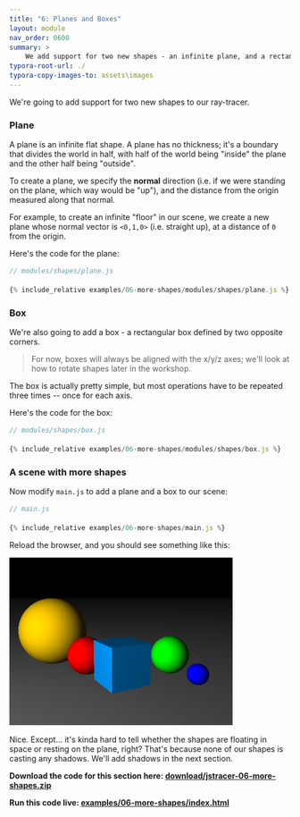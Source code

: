 ```yaml
---
title: "6: Planes and Boxes"
layout: module
nav_order: 0600
summary: >
    We add support for two new shapes - an infinite plane, and a rectangular box.
typora-root-url: ./
typora-copy-images-to: assets\images
---
```


We're going to add support for two new shapes to our ray-tracer.

### Plane

A plane is an infinite flat shape. A plane has no thickness; it's a boundary that divides the world in half, with half of the world being "inside" the plane and the other half being "outside".

To create a plane, we specify the **normal** direction (i.e. if we were standing on the plane, which way would be "up"), and the distance from the origin measured along that normal.

For example, to create an infinite "floor" in our scene, we create a new plane whose normal vector is `<0,1,0>` (i.e. straight up), at a distance of `0` from the origin.

Here's the code for the plane:

```javascript
// modules/shapes/plane.js

{% include_relative examples/06-more-shapes/modules/shapes/plane.js %}
```

### Box

We're also going to add a box - a rectangular box defined by two opposite corners.

> For now, boxes will always be aligned with the x/y/z axes; we'll look at how to rotate shapes later in the workshop.

The box is actually pretty simple, but most operations have to be repeated three times -- once for each axis. 

Here's the code for the box:

```javascript
// modules/shapes/box.js

{% include_relative examples/06-more-shapes/modules/shapes/box.js %}
```

### A scene with more shapes

Now modify `main.js` to add a plane and a box to our scene:

```javascript
// main.js

{% include_relative examples/06-more-shapes/main.js %}
```

Reload the browser, and you should see something like this:

![image-20220320011118565](assets/images/image-20220320011118565.png)

Nice. Except... it's kinda hard to tell whether the shapes are floating in space or resting on the plane, right? That's because none of our shapes is casting any shadows. We'll add shadows in the next section.

**Download the code for this section here: [download/jstracer-06-more-shapes.zip](download/jstracer-06-more-shapes.zip)**

**Run this code live: [examples/06-more-shapes/index.html](examples/06-more-shapes/index.html)**







